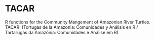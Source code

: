 # TACAR
R functions for the Community Mangement of Amazonian River Turtles. TACAR: (Tortugas de la Amazonia: Comunidades y Análisis en R / Tartarugas da Amazônia: Comunidades e Análise em R)
